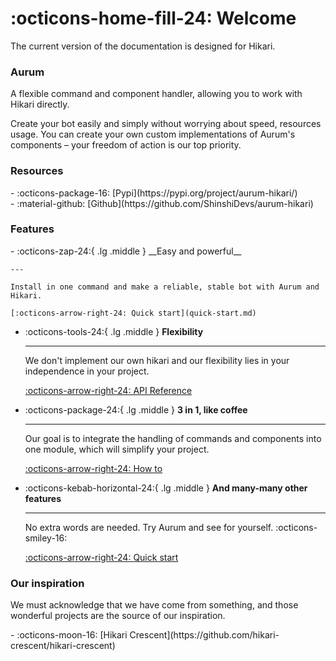 # :octicons-home-fill-24: Welcome
The current version of the documentation is designed for Hikari. 

### Aurum
A flexible command and component handler, allowing you to work with Hikari directly. 

Create your bot easily and simply without worrying about speed, resources usage. You can create your own custom implementations of Aurum's components – your freedom of action is our top priority.

### Resources
<div class="grid cards" markdown>
  - :octicons-package-16: [Pypi](https://pypi.org/project/aurum-hikari/)<br>
  - :material-github: [Github](https://github.com/ShinshiDevs/aurum-hikari)<br>
</div>

### Features
<div class="grid cards" markdown>
-   :octicons-zap-24:{ .lg .middle } __Easy and powerful__

    ---

    Install in one command and make a reliable, stable bot with Aurum and Hikari.

    [:octicons-arrow-right-24: Quick start](quick-start.md)

-   :octicons-tools-24:{ .lg .middle } __Flexibility__

    ---

    We don't implement our own hikari and our flexibility lies in your independence in your project.

    [:octicons-arrow-right-24: API Reference](reference/client.md)

-   :octicons-package-24:{ .lg .middle } __3 in 1, like coffee__

    ---

    Our goal is to integrate the handling of commands and components into one module, 
    which will simplify your project.

    [:octicons-arrow-right-24: How to](quick-start.md#how-to)

-   :octicons-kebab-horizontal-24:{ .lg .middle } __And many-many other features__

    ---

    No extra words are needed. Try Aurum and see for yourself. :octicons-smiley-16:


    [:octicons-arrow-right-24: Quick start](quick-start.md)
</div>

### Our inspiration
We must acknowledge that we have come from something, and those wonderful projects are the source of our inspiration.
<div class="grid cards" markdown>
  - :octicons-moon-16: [Hikari Crescent](https://github.com/hikari-crescent/hikari-crescent)<br>
</div>

